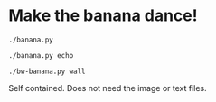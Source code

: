 # Make the banana dance!

    ./banana.py

    ./banana.py echo

    ./bw-banana.py wall

Self contained. Does not need the image or text files.
